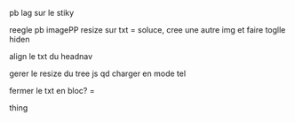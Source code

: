 pb lag sur le stiky

reegle pb imagePP resize sur txt = soluce, cree une autre img et faire toglle hiden

align le txt du headnav

gerer le resize du tree js qd charger en mode tel

fermer le txt en bloc? = <p>thing